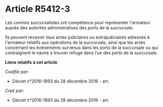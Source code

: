 # Article R5412-3

Les commis succursalistes ont compétence pour représenter l'armateur auprès des autorités administratives des ports de la
succursale.

Ils peuvent recevoir tous actes judiciaires ou extrajudiciaires adressés à l'armateur relatifs aux opérations de la
succursale, ainsi que les actes concernant les événements survenus dans les ports de la succursale ou qui contraignent le
navire à trouver refuge dans l'un des ports de la succursale.

**Liens relatifs à cet article**

_Codifié par_:

  - Décret n°2016-1893 du 28 décembre 2016 - art.

_Créé par_:

  - Décret n°2016-1893 du 28 décembre 2016 - art.
